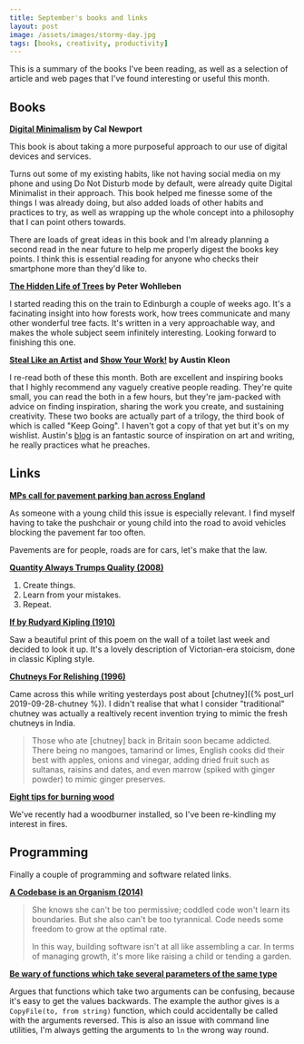 ```yaml
---
title: September's books and links
layout: post
image: /assets/images/stormy-day.jpg
tags: [books, creativity, productivity]
---
```


This is a summary of the books I've been reading, as well as a selection of article and web pages that I've found interesting or useful this month.

## Books

**[Digital Minimalism](http://www.calnewport.com/books/digital-minimalism/) by Cal Newport**

This book is about taking a more purposeful approach to our use of digital devices and services.

Turns out some of my existing habits, like not having social media on my phone and using Do Not Disturb mode by default, were already quite Digital Minimalist in their approach. This book helped me finesse some of the things I was already doing, but also added loads of other habits and practices to try, as well as wrapping up the whole concept into a philosophy that I can point others towards.

There are loads of great ideas in this book and I'm already planning a second read in the near future to help me properly digest the books key points. I think this is essential reading for anyone who checks their smartphone more than they'd like to.

**[The Hidden Life of Trees](https://www.goodreads.com/book/show/28256439-the-hidden-life-of-trees) by Peter Wohlleben**

I started reading this on the train to Edinburgh a couple of weeks ago. It's a facinating insight into how forests work, how trees communicate and many other wonderful tree facts. It's written in a very approachable way, and makes the whole subject seem infinitely interesting. Looking forward to finishing this one.

**[Steal Like an Artist](https://austinkleon.com/steal/) and [Show Your Work!](https://austinkleon.com/show-your-work/) by Austin Kleon**

I re-read both of these this month. Both are excellent and inspiring books that I highly recommend any vaguely creative people reading. They're quite small, you can read the both in a few hours, but they're jam-packed with advice on finding inspiration, sharing the work you create, and sustaining creativity. These two books are actually part of a trilogy, the third book of which is called "Keep Going". I haven't got a copy of that yet but it's on my wishlist. Austin's [blog](https://austinkleon.com) is an fantastic source of inspiration on art and writing, he really practices what he preaches.

## Links

**[MPs call for pavement parking ban across England](https://www.bbc.co.uk/news/uk-politics-49635176)**

As someone with a young child this issue is especially relevant. I find myself having to take the pushchair or young child into the road to avoid vehicles blocking the pavement far too often.

Pavements are for people, roads are for cars, let's make that the law.

**[Quantity Always Trumps Quality (2008)](https://blog.codinghorror.com/quantity-always-trumps-quality/)**

1. Create things.
2. Learn from your mistakes.
3. Repeat.

**[If by Rudyard Kipling (1910)](https://www.poetryfoundation.org/poems/46473/if---)**

Saw a beautiful print of this poem on the wall of a toilet last week and decided to look it up. It's a lovely description of Victorian-era stoicism, done in classic Kipling style.

**[Chutneys For Relishing (1996)](https://www.independent.co.uk/arts-entertainment/chutneys-for-relishing-1310363.html)**

Came across this while writing yesterdays post about [chutney]({% post_url 2019-09-28-chutney %}). I didn't realise that what I consider "traditional" chutney was actually a realtively recent invention trying to mimic the fresh chutneys in India.

> Those who ate [chutney] back in Britain soon became addicted. There being no mangoes, tamarind or limes, English cooks did their best with apples, onions and vinegar, adding dried fruit such as sultanas, raisins and dates, and even marrow (spiked with ginger powder) to mimic ginger preserves.

**[Eight tips for burning wood](https://jotul.com/int/guides/eight-tips-for-burning-wood)**

We've recently had a woodburner installed, so I've been re-kindling my interest in fires.

## Programming

Finally a couple of programming and software related links.

**[A Codebase is an Organism (2014)](https://meltingasphalt.com/a-codebase-is-an-organism/)**

> She knows she can't be too permissive; coddled code won't learn its boundaries. But she also can't be too tyrannical. Code needs some freedom to grow at the optimal rate.
>
> In this way, building software isn't at all like assembling a car. In terms of managing growth, it's more like raising a child or tending a garden.

**[Be wary of functions which take several parameters of the same type](https://dave.cheney.net/2019/09/24/be-wary-of-functions-which-take-several-parameters-of-the-same-type)**

Argues that functions which take two arguments can be confusing, because it's easy to get the values backwards. The example the author gives is a `CopyFile(to, from string)` function, which could accidentally be called with the arguments reversed. This is also an issue with command line utilities, I'm always getting the arguments to `ln` the wrong way round.

